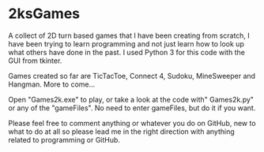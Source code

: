 # 2ksGames
A collect of 2D turn based games that I have been creating from scratch, 
I have been trying to learn programming and not just learn how to look up what others have done in the past. 
I used Python 3 for this code with the GUI from tkinter.

Games created so far are TicTacToe, Connect 4, Sudoku, MineSweeper and Hangman. More to come...

Open "Games2k.exe" to play, or take a look at the code with" Games2k.py" or any of the "gameFiles".
No need to enter gameFiles, but do it if you want.

Please feel free to comment anything or whatever you do on GitHub, 
new to what to do at all so please lead me in the right direction with anything related to programming or GitHub. 